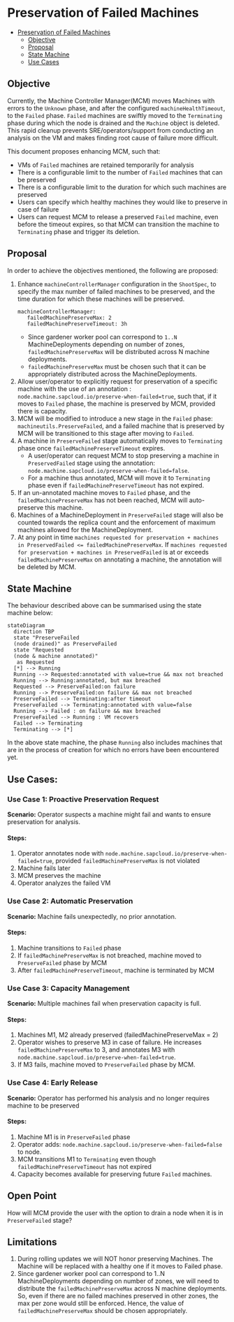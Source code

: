 # Preservation of Failed Machines

<!-- TOC -->

- [Preservation of Failed Machines](#preservation-of-failed-machines)
    - [Objective](#objective)
    - [Proposal](#proposal)
    - [State Machine](#state-machine)
    - [Use Cases](#use-cases)

<!-- /TOC -->

## Objective

Currently, the Machine Controller Manager(MCM) moves Machines with errors to the `Unknown` phase, and after the configured `machineHealthTimeout`, to the `Failed` phase.
`Failed` machines are swiftly moved to the `Terminating` phase during which the node is drained and the `Machine` object is deleted. This rapid cleanup prevents SRE/operators/support from conducting an analysis on the VM and makes finding root cause of failure more difficult.

This document proposes enhancing MCM, such that:
* VMs of `Failed` machines are retained temporarily for analysis
* There is a configurable limit to the number of `Failed` machines that can be preserved
* There is a configurable limit to the duration for which such machines are preserved
* Users can specify which healthy machines they would like to preserve in case of failure 
* Users can request MCM to release a preserved `Failed` machine, even before the timeout expires, so that MCM can transition the machine to `Terminating` phase and trigger its deletion.

## Proposal

In order to achieve the objectives mentioned, the following are proposed:
1. Enhance `machineControllerManager` configuration in the `ShootSpec`, to specify the max number of failed machines to be preserved,
and the time duration for which these machines will be preserved.
    ```
    machineControllerManager:
       failedMachinePreserveMax: 2
       failedMachinePreserveTimeout: 3h
    ```
    * Since gardener worker pool can correspond to `1..N` MachineDeployments depending on number of zones, `failedMachinePreserveMax` will be distributed across N machine deployments.
    * `failedMachinePreserveMax` must be chosen such that it can be appropriately distributed across the MachineDeployments.
2. Allow user/operator to explicitly request for preservation of a specific machine with the use of an annotation : `node.machine.sapcloud.io/preserve-when-failed=true`, such that, if it moves to `Failed` phase, the machine is preserved by MCM, provided there is capacity.
3. MCM will be modified to introduce a new stage in the `Failed` phase: `machineutils.PreserveFailed`, and a failed machine that is preserved by MCM will be transitioned to this stage after moving to `Failed`.
4. A machine in `PreserveFailed` stage automatically moves to `Terminating` phase once `failedMachinePreserveTimeout` expires. 
   * A user/operator can request MCM to stop preserving a machine in `PreservedFailed` stage using the annotation: `node.machine.sapcloud.io/preserve-when-failed=false`. 
   * For a machine thus annotated, MCM will move it to `Terminating` phase even if `failedMachinePreserveTimeout` has not expired.
5. If an un-annotated machine moves to `Failed` phase, and the `failedMachinePreserveMax` has not been reached, MCM will auto-preserve this machine.
6. Machines of a MachineDeployment in `PreserveFailed` stage will also be counted towards the replica count and the enforcement of maximum machines allowed for the MachineDeployment.
7. At any point in time `machines requested for preservation + machines in PreservedFailed <= failedMachinePreserveMax`. If  `machines requested for preservation + machines in PreservedFailed` is at or exceeds `failedMachinePreserveMax` on annotating a machine, the annotation will be deleted by MCM. 


## State Machine

The behaviour described above can be summarised using the state machine below:
```mermaid
stateDiagram
  direction TBP
  state "PreserveFailed 
  (node drained)" as PreserveFailed
  state "Requested 
  (node & machine annotated)" 
   as Requested
  [*] --> Running
  Running --> Requested:annotated with value=true && max not breached
  Running --> Running:annotated, but max breached
  Requested --> PreserveFailed:on failure
  Running --> PreserveFailed:on failure && max not breached
  PreserveFailed --> Terminating:after timeout
  PreserveFailed --> Terminating:annotated with value=false
  Running --> Failed : on failure && max breached
  PreserveFailed --> Running : VM recovers
  Failed --> Terminating
  Terminating --> [*]

```

In the above state machine, the phase `Running` also includes machines that are in the process of creation for which no errors have been encountered yet.

## Use Cases:

### Use Case 1: Proactive Preservation Request
**Scenario:** Operator suspects a machine might fail and wants to ensure preservation for analysis.
#### Steps:
1. Operator annotates node with `node.machine.sapcloud.io/preserve-when-failed=true`, provided `failedMachinePreserveMax` is not violated
2. Machine fails later
3. MCM preserves the machine
4. Operator analyzes the failed VM

### Use Case 2: Automatic Preservation
**Scenario:** Machine fails unexpectedly, no prior annotation.
#### Steps:
1. Machine transitions to `Failed` phase
2. If `failedMachinePreserveMax` is not breached, machine moved to `PreserveFailed` phase by MCM
3. After `failedMachinePreserveTimeout`, machine is terminated by MCM

### Use Case 3: Capacity Management
**Scenario:** Multiple machines fail when preservation capacity is full.
#### Steps:
1. Machines M1, M2 already preserved (failedMachinePreserveMax = 2)
2. Operator wishes to preserve M3 in case of failure. He increases `failedMachinePreserveMax` to 3, and annotates M3 with `node.machine.sapcloud.io/preserve-when-failed=true`.
3. If M3 fails, machine moved to `PreserveFailed` phase by MCM.

### Use Case 4: Early Release
**Scenario:** Operator has performed his analysis and no longer requires machine to be preserved

#### Steps:
1. Machine M1 is in `PreserveFailed` phase
2. Operator adds: `node.machine.sapcloud.io/preserve-when-failed=false` to node.
3. MCM transitions M1 to `Terminating` even though `failedMachinePreserveTimeout` has not expired
4. Capacity becomes available for preserving future `Failed` machines.

## Open Point

How will MCM provide the user with the option to drain a node when it is in `PreserveFailed` stage?

## Limitations

1. During rolling updates we will NOT honor preserving Machines. The Machine will be replaced with a healthy one if it moves to Failed phase.
2. Since gardener worker pool can correspond to 1..N MachineDeployments depending on number of zones, we will need to distribute the `failedMachinePreserveMax` across N machine deployments.
So, even if there are no failed machines preserved in other zones, the max per zone would still be enforced. Hence, the value of `failedMachinePreserveMax` should be chosen appropriately. 
